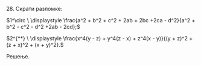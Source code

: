 $28.$ Скрати разломке:

$1^\circ \ \displaystyle \frac{a^2 + b^2 + c^2 + 2ab + 2bc +2ca - d^2}{a^2 + b^2 - c^2 - d^2 +2ab - 2cd};$

$2^{**} \ \displaystyle \frac{x^4(y - z) + y^4(z - x) + z^4(x - y)}{(y + z)^2 + (z + x)^2 + (x + y)^2}.$

Решење.